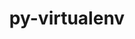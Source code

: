 ---
title: "py-virtualenv"
layout: cache
categories: [package, develop-2024-11-17]
meta: {"versions": ["20.26.5"], "compilers": ["gcc@=11.4.0", "gcc@=13.2.0", "gcc@=9.4.0", "oneapi@=2024.2.1"], "oss": ["ubuntu20.04", "ubuntu22.04", "ubuntu24.04"], "platforms": ["linux"], "targets": ["neoverse_v1", "ppc64le", "x86_64_v3"], "stacks": ["e4s", "e4s-neoverse_v1", "e4s-oneapi", "e4s-power", "ml-linux-x86_64-rocm", "root"], "num_specs": 10, "num_specs_by_stack": {"root": 10, "e4s-power": 2, "e4s-neoverse_v1": 2, "e4s": 2, "e4s-oneapi": 2, "ml-linux-x86_64-rocm": 2}}
spec_details: [{"hash": "c7ti63cc7li7ysnusvt7cedp4lfl3add", "compiler": "gcc@=9.4.0", "versions": ["20.26.5"], "os": "ubuntu20.04", "platform": "linux", "target": "ppc64le", "variants": ["build_system=python_pip"], "stacks": ["root", "e4s-power"], "size": "-", "tarball": "https://binaries.spack.io/develop-2024-11-17/build_cache/linux-ubuntu20.04-ppc64le/gcc-9.4.0/py-virtualenv-20.26.5/linux-ubuntu20.04-ppc64le-gcc-9.4.0-py-virtualenv-20.26.5-c7ti63cc7li7ysnusvt7cedp4lfl3add.spack"}, {"hash": "ixu3adzq7ha5o34vhhbjk6sv7ixnsi23", "compiler": "gcc@=9.4.0", "versions": ["20.26.5"], "os": "ubuntu20.04", "platform": "linux", "target": "ppc64le", "variants": ["build_system=python_pip"], "stacks": ["root", "e4s-power"], "size": "-", "tarball": "https://binaries.spack.io/develop-2024-11-17/build_cache/linux-ubuntu20.04-ppc64le/gcc-9.4.0/py-virtualenv-20.26.5/linux-ubuntu20.04-ppc64le-gcc-9.4.0-py-virtualenv-20.26.5-ixu3adzq7ha5o34vhhbjk6sv7ixnsi23.spack"}, {"hash": "dvhrw5qvqrhx4hat5e7znvbe357qn7kp", "compiler": "gcc@=11.4.0", "versions": ["20.26.5"], "os": "ubuntu22.04", "platform": "linux", "target": "neoverse_v1", "variants": ["build_system=python_pip"], "stacks": ["root", "e4s-neoverse_v1"], "size": "-", "tarball": "https://binaries.spack.io/develop-2024-11-17/build_cache/linux-ubuntu22.04-neoverse_v1/gcc-11.4.0/py-virtualenv-20.26.5/linux-ubuntu22.04-neoverse_v1-gcc-11.4.0-py-virtualenv-20.26.5-dvhrw5qvqrhx4hat5e7znvbe357qn7kp.spack"}, {"hash": "ycnilm3yx2pmp6fpegldsrvsbgbe6flt", "compiler": "gcc@=11.4.0", "versions": ["20.26.5"], "os": "ubuntu22.04", "platform": "linux", "target": "neoverse_v1", "variants": ["build_system=python_pip"], "stacks": ["root", "e4s-neoverse_v1"], "size": "-", "tarball": "https://binaries.spack.io/develop-2024-11-17/build_cache/linux-ubuntu22.04-neoverse_v1/gcc-11.4.0/py-virtualenv-20.26.5/linux-ubuntu22.04-neoverse_v1-gcc-11.4.0-py-virtualenv-20.26.5-ycnilm3yx2pmp6fpegldsrvsbgbe6flt.spack"}, {"hash": "catpnpvibozhpdt5sxabclirrkue434y", "compiler": "gcc@=11.4.0", "versions": ["20.26.5"], "os": "ubuntu22.04", "platform": "linux", "target": "x86_64_v3", "variants": ["build_system=python_pip"], "stacks": ["root", "e4s"], "size": "-", "tarball": "https://binaries.spack.io/develop-2024-11-17/build_cache/linux-ubuntu22.04-x86_64_v3/gcc-11.4.0/py-virtualenv-20.26.5/linux-ubuntu22.04-x86_64_v3-gcc-11.4.0-py-virtualenv-20.26.5-catpnpvibozhpdt5sxabclirrkue434y.spack"}, {"hash": "7ybgz7c7cb6jdnmdogqzpjw4tjpj23w5", "compiler": "gcc@=11.4.0", "versions": ["20.26.5"], "os": "ubuntu22.04", "platform": "linux", "target": "x86_64_v3", "variants": ["build_system=python_pip"], "stacks": ["root", "e4s"], "size": "-", "tarball": "https://binaries.spack.io/develop-2024-11-17/build_cache/linux-ubuntu22.04-x86_64_v3/gcc-11.4.0/py-virtualenv-20.26.5/linux-ubuntu22.04-x86_64_v3-gcc-11.4.0-py-virtualenv-20.26.5-7ybgz7c7cb6jdnmdogqzpjw4tjpj23w5.spack"}, {"hash": "h22dgoy52hcy3nalwadsj73cwjiv75ev", "compiler": "oneapi@=2024.2.1", "versions": ["20.26.5"], "os": "ubuntu22.04", "platform": "linux", "target": "x86_64_v3", "variants": ["build_system=python_pip"], "stacks": ["root", "e4s-oneapi"], "size": "-", "tarball": "https://binaries.spack.io/develop-2024-11-17/build_cache/linux-ubuntu22.04-x86_64_v3/oneapi-2024.2.1/py-virtualenv-20.26.5/linux-ubuntu22.04-x86_64_v3-oneapi-2024.2.1-py-virtualenv-20.26.5-h22dgoy52hcy3nalwadsj73cwjiv75ev.spack"}, {"hash": "zjj3w7xpek5pg3ypazvpfkal5dbykzfo", "compiler": "oneapi@=2024.2.1", "versions": ["20.26.5"], "os": "ubuntu22.04", "platform": "linux", "target": "x86_64_v3", "variants": ["build_system=python_pip"], "stacks": ["root", "e4s-oneapi"], "size": "-", "tarball": "https://binaries.spack.io/develop-2024-11-17/build_cache/linux-ubuntu22.04-x86_64_v3/oneapi-2024.2.1/py-virtualenv-20.26.5/linux-ubuntu22.04-x86_64_v3-oneapi-2024.2.1-py-virtualenv-20.26.5-zjj3w7xpek5pg3ypazvpfkal5dbykzfo.spack"}, {"hash": "ilhmi5m2ox672nba6grklh3z6chwpak4", "compiler": "gcc@=13.2.0", "versions": ["20.26.5"], "os": "ubuntu24.04", "platform": "linux", "target": "x86_64_v3", "variants": ["build_system=python_pip"], "stacks": ["ml-linux-x86_64-rocm", "root"], "size": "-", "tarball": "https://binaries.spack.io/develop-2024-11-17/build_cache/linux-ubuntu24.04-x86_64_v3/gcc-13.2.0/py-virtualenv-20.26.5/linux-ubuntu24.04-x86_64_v3-gcc-13.2.0-py-virtualenv-20.26.5-ilhmi5m2ox672nba6grklh3z6chwpak4.spack"}, {"hash": "uabjcce4r2skm37onah4fniaypnkwrny", "compiler": "gcc@=13.2.0", "versions": ["20.26.5"], "os": "ubuntu24.04", "platform": "linux", "target": "x86_64_v3", "variants": ["build_system=python_pip"], "stacks": ["ml-linux-x86_64-rocm", "root"], "size": "-", "tarball": "https://binaries.spack.io/develop-2024-11-17/build_cache/linux-ubuntu24.04-x86_64_v3/gcc-13.2.0/py-virtualenv-20.26.5/linux-ubuntu24.04-x86_64_v3-gcc-13.2.0-py-virtualenv-20.26.5-uabjcce4r2skm37onah4fniaypnkwrny.spack"}]
---